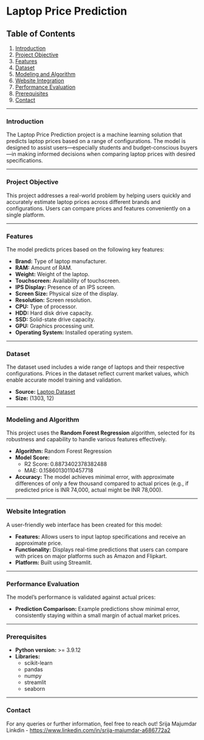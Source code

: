 # Laptop Price Prediction

## Table of Contents

1. [Introduction](#introduction)  
2. [Project Objective](#project-objective)  
3. [Features](#features)  
4. [Dataset](#dataset)  
5. [Modeling and Algorithm](#modeling-and-algorithm)  
6. [Website Integration](#website-integration)  
7. [Performance Evaluation](#performance-evaluation)  
8. [Prerequisites](#prerequisites)  
9. [Contact](#contact)  

---

### Introduction

The Laptop Price Prediction project is a machine learning solution that predicts laptop prices based on a range of configurations. The model is designed to assist users—especially students and budget-conscious buyers—in making informed decisions when comparing laptop prices with desired specifications.

---

### Project Objective

This project addresses a real-world problem by helping users quickly and accurately estimate laptop prices across different brands and configurations. Users can compare prices and features conveniently on a single platform.

---

### Features

The model predicts prices based on the following key features:

- **Brand:** Type of laptop manufacturer.
- **RAM:** Amount of RAM.
- **Weight:** Weight of the laptop.
- **Touchscreen:** Availability of touchscreen.
- **IPS Display:** Presence of an IPS screen.
- **Screen Size:** Physical size of the display.
- **Resolution:** Screen resolution.
- **CPU:** Type of processor.
- **HDD:** Hard disk drive capacity.
- **SSD:** Solid-state drive capacity.
- **GPU:** Graphics processing unit.
- **Operating System:** Installed operating system.

---

### Dataset

The dataset used includes a wide range of laptops and their respective configurations. Prices in the dataset reflect current market values, which enable accurate model training and validation.

- **Source:** [Laptop Dataset](https://github.com/campusx-official/laptop-price-predictor-regression-project/blob/main/laptop_data.csv)  
- **Size:** (1303, 12)

---

### Modeling and Algorithm

This project uses the **Random Forest Regression** algorithm, selected for its robustness and capability to handle various features effectively.

- **Algorithm:** Random Forest Regression  
- **Model Score:**  
    - R2 Score: 0.8873402378382488  
    - MAE: 0.15860130110457718  
- **Accuracy:** The model achieves minimal error, with approximate differences of only a few thousand compared to actual prices (e.g., if predicted price is INR 74,000, actual might be INR 78,000).

---

### Website Integration

A user-friendly web interface has been created for this model:

- **Features:** Allows users to input laptop specifications and receive an approximate price.
- **Functionality:** Displays real-time predictions that users can compare with prices on major platforms such as Amazon and Flipkart.
- **Platform:** Built using Streamlit.

---

### Performance Evaluation

The model’s performance is validated against actual prices:

- **Prediction Comparison:** Example predictions show minimal error, consistently staying within a small margin of actual market prices.

---

### Prerequisites

- **Python version:** >= 3.9.12
- **Libraries:**  
    - scikit-learn  
    - pandas  
    - numpy  
    - streamlit  
    - seaborn  

---

### Contact

For any queries or further information, feel free to reach out!
Srija Majumdar Linkdin - https://www.linkedin.com/in/srija-majumdar-a686772a2

